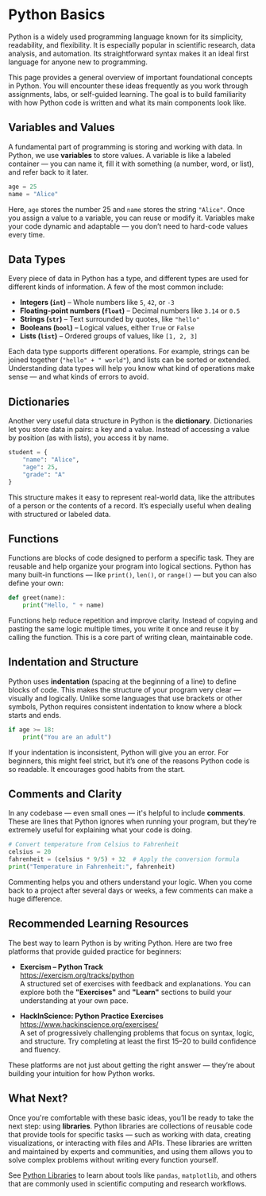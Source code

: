 # Python Basics

Python is a widely used programming language known for its simplicity, readability, and flexibility. It is especially popular in scientific research, data analysis, and automation. Its straightforward syntax makes it an ideal first language for anyone new to programming.

This page provides a general overview of important foundational concepts in Python. You will encounter these ideas frequently as you work through assignments, labs, or self-guided learning. The goal is to build familiarity with how Python code is written and what its main components look like.

## **Variables and Values**

A fundamental part of programming is storing and working with data. In Python, we use **variables** to store values. A variable is like a labeled container — you can name it, fill it with something (a number, word, or list), and refer back to it later.

```python
age = 25
name = "Alice"
```

Here, `age` stores the number 25 and `name` stores the string `"Alice"`. Once you assign a value to a variable, you can reuse or modify it. Variables make your code dynamic and adaptable — you don’t need to hard-code values every time.

## **Data Types**

Every piece of data in Python has a type, and different types are used for different kinds of information. A few of the most common include:

- **Integers (`int`)** – Whole numbers like `5`, `42`, or `-3`
- **Floating-point numbers (`float`)** – Decimal numbers like `3.14` or `0.5`
- **Strings (`str`)** – Text surrounded by quotes, like `"hello"`
- **Booleans (`bool`)** – Logical values, either `True` or `False`
- **Lists (`list`)** – Ordered groups of values, like `[1, 2, 3]`

Each data type supports different operations. For example, strings can be joined together (`"hello" + " world"`), and lists can be sorted or extended. Understanding data types will help you know what kind of operations make sense — and what kinds of errors to avoid.

## **Dictionaries**

Another very useful data structure in Python is the **dictionary**. Dictionaries let you store data in pairs: a key and a value. Instead of accessing a value by position (as with lists), you access it by name.

```python
student = {
    "name": "Alice",
    "age": 25,
    "grade": "A"
}
```

This structure makes it easy to represent real-world data, like the attributes of a person or the contents of a record. It’s especially useful when dealing with structured or labeled data.

## **Functions**

Functions are blocks of code designed to perform a specific task. They are reusable and help organize your program into logical sections. Python has many built-in functions — like `print()`, `len()`, or `range()` — but you can also define your own:

```python
def greet(name):
    print("Hello, " + name)
```

Functions help reduce repetition and improve clarity. Instead of copying and pasting the same logic multiple times, you write it once and reuse it by calling the function. This is a core part of writing clean, maintainable code.

## **Indentation and Structure**

Python uses **indentation** (spacing at the beginning of a line) to define blocks of code. This makes the structure of your program very clear — visually and logically. Unlike some languages that use brackets or other symbols, Python requires consistent indentation to know where a block starts and ends.

```python
if age >= 18:
    print("You are an adult")
```

If your indentation is inconsistent, Python will give you an error. For beginners, this might feel strict, but it’s one of the reasons Python code is so readable. It encourages good habits from the start.

## **Comments and Clarity**

In any codebase — even small ones — it's helpful to include **comments**. These are lines that Python ignores when running your program, but they’re extremely useful for explaining what your code is doing.

```python
# Convert temperature from Celsius to Fahrenheit
celsius = 20
fahrenheit = (celsius * 9/5) + 32  # Apply the conversion formula
print("Temperature in Fahrenheit:", fahrenheit)
```

Commenting helps you and others understand your logic. When you come back to a project after several days or weeks, a few comments can make a huge difference.

## **Recommended Learning Resources**

The best way to learn Python is by writing Python. Here are two free platforms that provide guided practice for beginners:

- **Exercism – Python Track**  
  https://exercism.org/tracks/python  
  A structured set of exercises with feedback and explanations. You can explore both the **"Exercises"** and **"Learn"** sections to build your understanding at your own pace.

- **HackInScience: Python Practice Exercises**  
  https://www.hackinscience.org/exercises/  
  A set of progressively challenging problems that focus on syntax, logic, and structure. Try completing at least the first 15–20 to build confidence and fluency.

These platforms are not just about getting the right answer — they’re about building your intuition for how Python works.

## **What Next?**

Once you're comfortable with these basic ideas, you’ll be ready to take the next step: using **libraries**. Python libraries are collections of reusable code that provide tools for specific tasks — such as working with data, creating visualizations, or interacting with files and APIs. These libraries are written and maintained by experts and communities, and using them allows you to solve complex problems without writing every function yourself.

See [Python Libraries](./python_libraries.md) to learn about tools like `pandas`, `matplotlib`, and others that are commonly used in scientific computing and research workflows.

